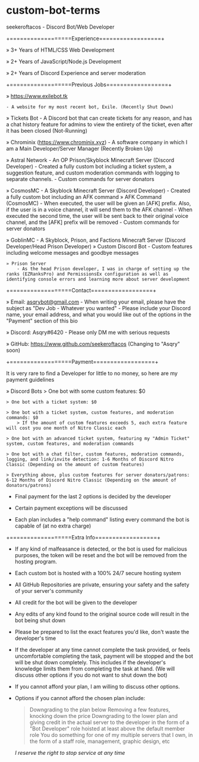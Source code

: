 # custom-bot-terms

seekeroftacos - Discord Bot/Web Developer

+==================Experience==================+

» 3+ Years of HTML/CSS Web Development

» 2+ Years of JavaScript/Node.js Development

» 2+ Years of Discord Experience and server moderation


+==================Previous Jobs==================+

» https://www.exilebot.tk 
	
	- A website for my most recent bot, Exile. (Recently Shut Down)

» Tickets Bot
	- A Discord bot that can create tickets for any reason, and has a chat history feature for admins to view the entirety of the ticket, even after it has been closed (Not-Running)

» Chrominix (https://www.chrominix.xyz)
	- A software company in which I am a Main Developer/Server Manager (Recently Broken Up)

» Astral Network
	- An OP Prison/Skyblock Minecraft Server (Discord Developer)
	- Created a fully custom bot including a ticket system, a suggestion feature, and custom moderation commands with logging to separate channels.
	- Custom commands for server donators

» CosmosMC
	- A Skyblock Minecraft Server (Discord Developer)
	- Created a fully custom bot including an AFK command
	» AFK Command (CosmosMC)
		- When executed, the user will be given an [AFK] prefix. Also, if the user is in a voice channel, it will send them to the AFK channel
		- When executed the second time, the user will be sent back to their original voice channel, and the [AFK] prefix will be removed
	- Custom commands for server donators

» GoblinMC
	- A Skyblock, Prison, and Factions Minecraft Server (Discord Developer/Head Prison Developer)
	» Custom Discord Bot
		- Custom features including welcome messages and goodbye messages

	» Prison Server
		- As the head Prison developer, I was in charge of setting up the ranks (EZRanksPro) and PermissionsEx configuration as well as identifying console errors and learning more about server development


+==================Contact==================+

» Email: asqrybot@gmail.com
	- When writing your email, please have the subject as "Dev Job - Whatever you wanted"
	- Please include your Discord name, your email address, and what you would like out of the options in the "Payment" section of this bio

» Discord: Asqry#6420
	- Please only DM me with serious requests

» GitHub: https://www.github.com/seekeroftacos (Changing to "Asqry" soon)


+==================Payment==================+

It is very rare to find a Developer for little to no money, so here are my payment guidelines

» Discord Bots
	> One bot with some custom features: $0
	
	> One bot with a ticket system: $0
	
	> One bot with a ticket system, custom features, and moderation commands: $0 
		> If the amount of custom features exceeds 5, each extra feature will cost you one month of Nitro Classic each
	
	> One bot with an advanced ticket system, featuring my "Admin Ticket" system, custom features, and moderation commands
	
	> One bot with a chat filter, custom features, moderation commands, logging, and link/invite detection: 1-6 Months of Discord Nitro Classic (Depending on the amount of custom features)
	
	> Everything above, plus custom features for server donators/patrons: 6-12 Months of Discord Nitro Classic (Depending on the amount of donators/patrons)

- Final payment for the last 2 options is decided by the developer

- Certain payment exceptions will be discussed

- Each plan includes a "help command" listing every command the bot is capable of (at no extra charge)


+==================Extra Info==================+

- If any kind of malfeasance is detected, or the bot is used for malicious purposes, the token will be reset and the bot will be removed from the hosting program.

- Each custom bot is hosted with a 100% 24/7 secure hosting system

- All GitHub Repositories are private, ensuring your safety and the safety of your server's community

- All credit for the bot will be given to the developer

- Any edits of any kind found to the original source code will result in the bot being shut down

- Please be prepared to list the exact features you'd like, don't waste the developer's time

- If the developer at any time cannot complete the task provided, or feels uncomfortable completing the task, payment will be stopped and the bot will be shut down completely. This includes if the developer's knowledge limits them from completing the task at hand. (We will discuss other options if you do not want to shut down the bot)

- If you cannot afford your plan, I am willing to discuss other options.

- Options if you cannot afford the chosen plan include:
	> Downgrading to the plan below
	> Removing a few features, knocking down the price
	> Downgrading to the lower plan and giving credit in the actual server to the developer in the form of a "Bot Developer" role hoisted at least above the default member role
	> You do something for one of my multiple servers that I own, in the form of a staff role, management, graphic design, etc
	
	*I reserve the right to stop service at any time*
